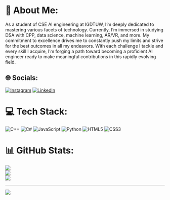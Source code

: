 # 💫 About Me:
As a student of CSE AI engineering at IGDTUW, I’m deeply dedicated to mastering various facets of technology. Currently, I’m immersed in studying DSA with CPP, data science, machine learning, AR/VR, and more. My commitment to excellence drives me to constantly push my limits and strive for the best outcomes in all my endeavors. With each challenge I tackle and every skill I acquire, I’m forging a path toward becoming a proficient AI engineer ready to make meaningful contributions in this rapidly evolving field.


## 🌐 Socials:
[![Instagram](https://img.shields.io/badge/Instagram-%23E4405F.svg?logo=Instagram&logoColor=white)](https://instagram.com/divyaa.yay) [![LinkedIn](https://img.shields.io/badge/LinkedIn-%230077B5.svg?logo=linkedin&logoColor=white)](https://linkedin.com/in/https://www.linkedin.com/in/divya-chaudhary-327615285) 

# 💻 Tech Stack:
![C++](https://img.shields.io/badge/c++-%2300599C.svg?style=for-the-badge&logo=c%2B%2B&logoColor=white) ![C#](https://img.shields.io/badge/c%23-%23239120.svg?style=for-the-badge&logo=csharp&logoColor=white) ![JavaScript](https://img.shields.io/badge/javascript-%23323330.svg?style=for-the-badge&logo=javascript&logoColor=%23F7DF1E) ![Python](https://img.shields.io/badge/python-3670A0?style=for-the-badge&logo=python&logoColor=ffdd54) ![HTML5](https://img.shields.io/badge/html5-%23E34F26.svg?style=for-the-badge&logo=html5&logoColor=white) ![CSS3](https://img.shields.io/badge/css3-%231572B6.svg?style=for-the-badge&logo=css3&logoColor=white)
# 📊 GitHub Stats:
![](https://github-readme-stats.vercel.app/api?username=divyaachaudhary&theme=radical&hide_border=false&include_all_commits=false&count_private=false)<br/>
![](https://github-readme-streak-stats.herokuapp.com/?user=divyaachaudhary&theme=radical&hide_border=false)<br/>
![](https://github-readme-stats.vercel.app/api/top-langs/?username=divyaachaudhary&theme=radical&hide_border=false&include_all_commits=false&count_private=false&layout=compact)

---
[![](https://visitcount.itsvg.in/api?id=divyaachaudhary&icon=0&color=0)](https://visitcount.itsvg.in)

